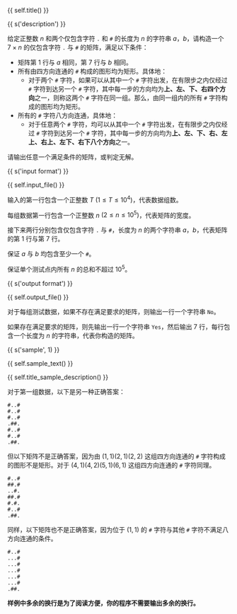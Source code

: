 {{ self.title() }}

{{ s('description') }}

给定正整数 $n$ 和两个仅包含字符 `.` 和 `#` 的长度为 $n$ 的字符串 $a$，$b$，请构造一个 $7\times n$ 的仅包含字符 `.` 与 `#` 的矩阵，满足以下条件：

- 矩阵第 $1$ 行与 $a$ 相同，第 $7$ 行与 $b$ 相同。
- 所有由四方向连通的 `#` 构成的图形均为矩形。具体地：
  - 对于两个 `#` 字符，如果可以从其中一个 `#` 字符出发，在有限步之内仅经过 `#` 字符到达另一个 `#` 字符，其中每一步的方向均为**上、左、下、右四个方向**之一，则称这两个 `#` 字符在同一组。那么，由同一组内的所有 `#` 字符构成的图形均为矩形。
- 所有的 `#` 字符八方向连通，具体地：
  - 对于任意两个 `#` 字符，均可以从其中一个 `#` 字符出发，在有限步之内仅经过 `#` 字符到达另一个 `#` 字符，其中每一步的方向均为**上、左、下、右、左上、右上、左下、右下八个方向**之一。

请输出任意一个满足条件的矩阵，或判定无解。



{{ s('input format') }}

{{ self.input_file() }}

输入的第一行包含一个正整数 $T$ $(1\le T \le 10^4)$，代表数据组数。

每组数据第一行包含一个正整数 $n$ $(2\le n \le 10^5)$，代表矩阵的宽度。

接下来两行分别包含仅包含字符 `.` 与 `#`，长度为 $n$ 的两个字符串 $a$，$b$，代表矩阵的第 $1$ 行与第 $7$ 行。

保证 $a$ 与 $b$ 均包含至少一个 `#`。

保证单个测试点内所有 $n$ 的总和不超过 $10^5$。



{{ s('output format') }}

{{ self.output_file() }}

对于每组测试数据，如果不存在满足要求的矩阵，则输出一行一个字符串 `No`。

如果存在满足要求的矩阵，则先输出一行一个字符串 `Yes`，然后输出 $7$ 行，每行包含一个长度为 $n$ 的字符串，代表你构造的矩阵。



{{ s('sample', 1) }}

{{ self.sample_text() }}

{{ self.title_sample_description() }}

对于第一组数据，以下是另一种正确答案：

```
#..#
#..#
#..#
.##.
#..#
#..#
.##.
```

但以下矩阵不是正确答案，因为由 $(1,1)(2,1)(2,2)$ 这组四方向连通的 `#` 字符构成的图形不是矩形。对于 $(4,1)(4,2)(5,1)(6,1)$ 这组四方向连通的 `#` 字符同理。

```
#..#
##.#
..#.
##.#
#.#.
#..#
.##.
```

同样，以下矩阵也不是正确答案，因为位于 $(1,1)$ 的 `#` 字符与其他 `#` 字符不满足八方向连通的条件。

```
#..#
...#
...#
...#
...#
...#
.##.
```

**样例中多余的换行是为了阅读方便，你的程序不需要输出多余的换行。**

